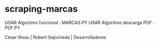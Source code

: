 # scraping-marcas


USAR  Algoritmo funcional :  MARCAS.PY
USAR Algoritmo descarga PDF : PDF.PY


César Rivas | Robert Sepulveda | Desarrolladores
